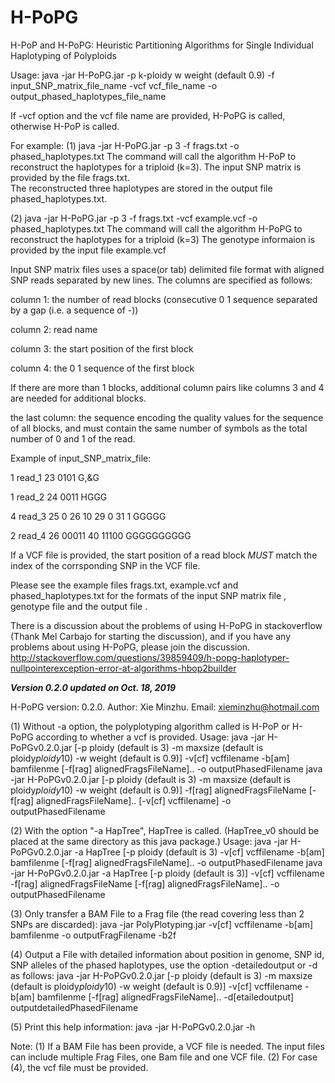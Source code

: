 # H-PoPG
H-PoP and H-PoPG:  Heuristic Partitioning Algorithms for Single Individual Haplotyping of Polyploids

Usage: 
       java -jar H-PoPG.jar -p k-ploidy w weight (default 0.9) -f input_SNP_matrix_file_name -vcf vcf_file_name  -o output_phased_haplotypes_file_name

If -vcf option and the vcf file name are provided, H-PoPG is called, otherwise H-PoP is called.

For example: 
(1)  java -jar H-PoPG.jar -p 3 -f frags.txt -o phased_haplotypes.txt
   The command will call the algorithm H-PoP to reconstruct the haplotypes for a triploid (k=3). 
   The input SNP matrix is provided by the file frags.txt.  
   The reconstructed three haplotypes are stored in the output file phased_haplotypes.txt.

(2) java -jar H-PoPG.jar -p 3 -f frags.txt -vcf example.vcf -o phased_haplotypes.txt
   The command will call the algorithm H-PoPG to reconstruct the haplotypes for a triploid (k=3)
   The genotype informaion is provided by the input file example.vcf
   
Input SNP matrix files uses a space(or tab) delimited file format with aligned SNP reads separated by new lines. 
The columns are specified as follows:

column 1: the number of read blocks (consecutive 0 1 sequence separated by a gap (i.e. a sequence of -))

column 2: read name

column 3: the start position of the first block

column 4: the 0 1 sequence of the first block

If there are more than 1 blocks, additional column pairs like columns 3 and 4 are needed for additional blocks. 

the last column: 
the sequence encoding the quality values for the sequence of all blocks, and must contain the same number of symbols as the total number of 0 and 1 of the read.

Example of input_SNP_matrix_file: 

1 read_1 23 0101 G,&G

1 read_2 24 0011 HGGG

4 read_3 25 0 26 10 29 0 31 1 GGGGG

2 read_4 26 00011 40 11100 GGGGGGGGGG


If a VCF file is provided, the start position of a read block _MUST_ match the index of the corrsponding SNP in the VCF file.

Please see the example files frags.txt, example.vcf and phased_haplotypes.txt
for the formats of the input SNP matrix file , genotype file and the output file . 

There is a discussion about the problems of using H-PoPG in stackoverflow (Thank Mel Carbajo for starting the discussion), and if you have any problems about using H-PoPG, please join the discussion. 
http://stackoverflow.com/questions/39859409/h-popg-haplotyper-nullpointerexception-error-at-algorithms-hbop2builder


*****Version 0.2.0 updated on Oct. 18, 2019*****

H-PoPG version: 0.2.0. Author: Xie Minzhu. Email: xieminzhu@hotmail.com 

(1) Without -a option, the polyplotyping algorithm called is H-PoP or H-PoPG according to whether a vcf is provided.
  Usage: 
      java -jar H-PoPGv0.2.0.jar [-p ploidy (default is 3) -m maxsize (default is ploidy*ploidy*10) -w weight (default is 0.9)] -v[cf] vcffilename -b[am] bamfilenme [-f[rag] alignedFragsFileName].. -o outputPhasedFilename
     java -jar H-PoPGv0.2.0.jar [-p ploidy (default is 3) -m maxsize (default is ploidy*ploidy*10) -w weight (default is 0.9)] -f[rag] alignedFragsFileName [-f[rag] alignedFragsFileName].. [-v[cf] vcffilename] -o outputPhasedFilename

(2) With the option "-a HapTree", HapTree is called. (HapTree_v0 should be placed at the same directory as this java package.)
  Usage: 
      java -jar H-PoPGv0.2.0.jar -a HapTree [-p ploidy (default is 3) -v[cf] vcffilename -b[am] bamfilenme [-f[rag] alignedFragsFileName].. -o outputPhasedFilename
     java -jar H-PoPGv0.2.0.jar -a HapTree [-p ploidy (default is 3)] -v[cf] vcffilename -f[rag] alignedFragsFileName [-f[rag] alignedFragsFileName].. -o outputPhasedFilename

(3) Only transfer a BAM File to a Frag file (the read covering less than 2 SNPs are discarded): 
      java -jar PolyPlotyping.jar -v[cf] vcffilename -b[am] bamfilenme -o outputFragFilename -b2f

(4) Output a File with detailed information about position in genome, SNP id, SNP alleles of the phased haplotypes, use the option -detailedoutput or -d as follows:
     java -jar H-PoPGv0.2.0.jar [-p ploidy (default is 3) -m maxsize (default is ploidy*ploidy*10) -w weight (default is 0.9)] -v[cf] vcffilename -b[am] bamfilenme [-f[rag] alignedFragsFileName].. -d[etailedoutput] outputdetailedPhasedFilename

(5) Print this help information: java -jar H-PoPGv0.2.0.jar -h

 Note: 
     (1) If a BAM File has been provide, a VCF file is needed. The input files can include multiple Frag Files, one Bam file and one VCF file.
    (2) For case (4), the vcf file must be provided.
